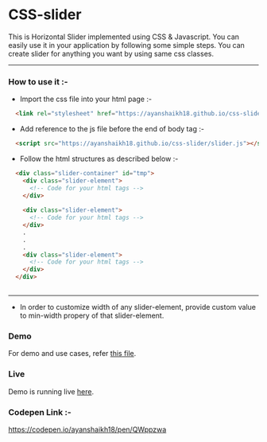 # CSS-slider

This is Horizontal Slider implemented using CSS & Javascript.
You can easily use it in your application by following some simple steps.
You can create slider for anything you want by using same css classes.

---------

### How to use it :-

- Import the css file into your html page :-

```html
  <link rel="stylesheet" href="https://ayanshaikh18.github.io/css-slider/slider.css" />
```
- Add reference to the js file before the end of body tag :-

```html
  <script src="https://ayanshaikh18.github.io/css-slider/slider.js"></script>
```

- Follow the html structures as described below :-

```html
  <div class="slider-container" id="tmp">
    <div class="slider-element">
      <!-- Code for your html tags -->            
    </div>
    
    <div class="slider-element">
      <!-- Code for your html tags -->            
    </div>
    .
    .
    .
    <div class="slider-element">
      <!-- Code for your html tags -->            
    </div>
  </div>
    
```

---------

- In order to customize width of any slider-element, provide custom value to min-width propery of that slider-element.

### Demo
For demo and use cases, refer [this file](https://github.com/ayanshaikh18/css-slider/blob/main/index.html).

### Live
Demo is running live [here](https://ayanshaikh18.github.io/css-slider/index.html).

### Codepen Link :- 
https://codepen.io/ayanshaikh18/pen/QWppzwa
